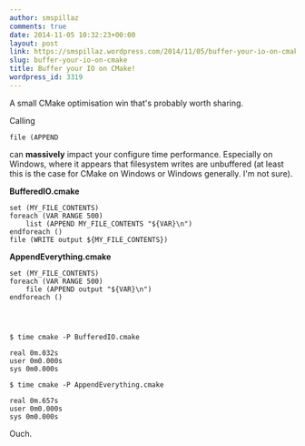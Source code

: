```yaml
---
author: smspillaz
comments: true
date: 2014-11-05 10:32:23+00:00
layout: post
link: https://smspillaz.wordpress.com/2014/11/05/buffer-your-io-on-cmake/
slug: buffer-your-io-on-cmake
title: Buffer your IO on CMake!
wordpress_id: 3319
---
```


A small CMake optimisation win that's probably worth sharing.

Calling

    
    file (APPEND


can **massively** impact your configure time performance. Especially on Windows, where it appears that filesystem writes are unbuffered (at least this is the case for CMake on Windows or Windows generally. I'm not sure).

**BufferedIO.cmake**

    
    set (MY_FILE_CONTENTS)
    foreach (VAR RANGE 500)
        list (APPEND MY_FILE_CONTENTS "${VAR}\n")
    endforeach ()
    file (WRITE output ${MY_FILE_CONTENTS})


**AppendEverything.cmake**

    
    set (MY_FILE_CONTENTS)
    foreach (VAR RANGE 500)
        file (APPEND output "${VAR}\n")
    endforeach ()



    
    $ time cmake -P BufferedIO.cmake
    
    real 0m.032s
    user 0m0.000s
    sys 0m0.000s
    
    $ time cmake -P AppendEverything.cmake
    
    real 0m.657s
    user 0m0.000s
    sys 0m0.000s


Ouch.
